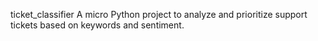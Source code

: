 ticket_classifier
A micro Python project to analyze and prioritize support tickets based on keywords and sentiment.
